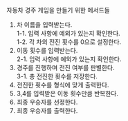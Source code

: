 자동차 경주 게임을 만들기 위한 메서드들

1. 차 이름을 입력받는다. <br/>
   1-1. 입력 사항에 예외가 있는지 확인한다. <br/>
   1-2. 각 차의 전진 횟수를 0으로 설정한다.
2. 이동 횟수를 입력받는다. <br/>
   2-1. 입력 사항에 예외가 있는지 확인한다.
3. 경주를 진행하며 전진 여부를 판별한다.<br/>
   3-1. 총 전진한 횟수를 저장한다.
4. 전진한 횟수를 형식에 맞게 출력한다.
5. 3,4를 입력받은 이동 횟수만큼 반복한다.
6. 최종 우승자를 선정한다.
7. 최종 우승자를 출력한다.